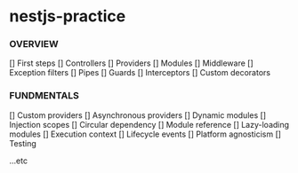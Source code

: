 # nestjs-practice

### OVERVIEW
[] First steps
[] Controllers
[] Providers
[] Modules
[] Middleware
[] Exception filters
[] Pipes
[] Guards
[] Interceptors
[] Custom decorators

### FUNDMENTALS
[] Custom providers
[] Asynchronous providers
[] Dynamic modules
[] Injection scopes
[] Circular dependency
[] Module reference
[] Lazy-loading modules
[] Execution context
[] Lifecycle events
[] Platform agnosticism
[] Testing

...etc 
